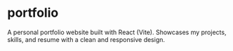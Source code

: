 # portfolio
A personal portfolio website built with React (Vite). Showcases my projects, skills, and resume with a clean and responsive design.

